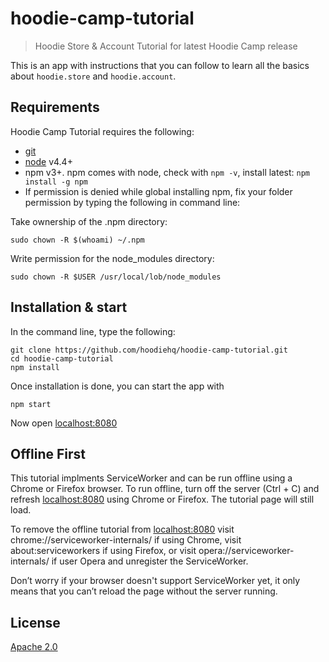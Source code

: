 # hoodie-camp-tutorial

> Hoodie Store & Account Tutorial for latest Hoodie Camp release

This is an app with instructions that you can follow
to learn all the basics about `hoodie.store` and `hoodie.account`.

## Requirements

Hoodie Camp Tutorial requires the following:

- [git](http://www.git-scm.com/)
- [node](https://nodejs.org/en/download/) v4.4+
- npm v3+. npm comes with node, check with `npm -v`, install latest: `npm install -g npm`
- If permission is denied while global installing npm, fix your folder permission by typing the following in command line:

Take ownership of the .npm directory:
```
sudo chown -R $(whoami) ~/.npm
```
Write permission for the node_modules directory:
```
sudo chown -R $USER /usr/local/lob/node_modules
```


## Installation & start

In the command line, type the following:

```
git clone https://github.com/hoodiehq/hoodie-camp-tutorial.git
cd hoodie-camp-tutorial
npm install
```

Once installation is done, you can start the app with

```
npm start
```

Now open [localhost:8080](http://localhost:8080)

## Offline First

This tutorial implments ServiceWorker and can be run offline using a Chrome or Firefox browser. To run offline, turn off the server (Ctrl + C) and refresh [localhost:8080](http://localhost:8080) using Chrome or Firefox. The tutorial page will still load.

To remove the offline tutorial from [localhost:8080](http://localhost:8080) visit chrome://serviceworker-internals/ if using Chrome, visit about:serviceworkers if using Firefox, or visit opera://serviceworker-internals/ if user Opera and unregister the ServiceWorker. 

Don’t worry if your browser doesn't support ServiceWorker yet, it only means that you can’t reload the page without the server running.



## License

[Apache 2.0](http://www.apache.org/licenses/LICENSE-2.0)
